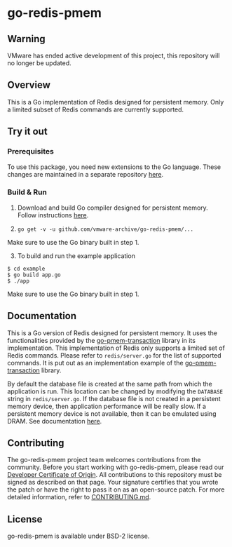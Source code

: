 # go-redis-pmem

## Warning
VMware has ended active development of this project, this repository will no longer be updated.

## Overview
This is a Go implementation of Redis designed for persistent memory. Only a
limited subset of Redis commands are currently supported.

## Try it out

### Prerequisites

To use this package, you need new extensions to the Go language. These changes
are maintained in a separate repository [here](https://github.com/jerrinsg/go-pmem).

### Build & Run

1. Download and build Go compiler designed for persistent memory. Follow
instructions [here](https://github.com/jerrinsg/go-pmem).

2. ```go get -v -u github.com/vmware-archive/go-redis-pmem/...```

Make sure to use the Go binary built in step 1.

3. To build and run the example application
```
$ cd example
$ go build app.go
$ ./app
```
Make sure to use the Go binary built in step 1.

## Documentation

This is a Go version of Redis designed for persistent memory. It uses the
functionalities provided by the [go-pmem-transaction](https://github.com/vmware/go-pmem-transaction)
library in its implementation.
This implementation of Redis only supports a limited set of Redis commands.
Please refer to `redis/server.go` for the list of supported commands.
It is put out as an implementation example of the [go-pmem-transaction](https://github.com/vmware/go-pmem-transaction)
library.

By default the database file is created at the same path from which the application
is run. This location can be changed by modifying the `DATABASE` string in
`redis/server.go`. If the database file is not created in a persistent memory
device, then application performance will be really slow. If a persistent memory
device is not available, then it can be emulated using DRAM. See documentation
[here](https://pmem.io/2016/02/22/pm-emulation.html).

## Contributing

The go-redis-pmem project team welcomes contributions from the community. Before you start working with go-redis-pmem, please
read our [Developer Certificate of Origin](https://cla.vmware.com/dco). All contributions to this repository must be
signed as described on that page. Your signature certifies that you wrote the patch or have the right to pass it on
as an open-source patch. For more detailed information, refer to [CONTRIBUTING.md](CONTRIBUTING.md).

## License
go-redis-pmem is available under BSD-2 license.
